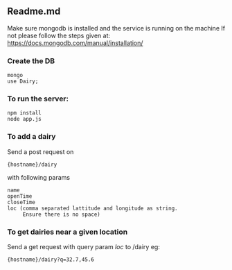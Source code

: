 ## Readme.md


Make sure mongodb is installed and the service is running on the machine
If not please follow the steps given at:
https://docs.mongodb.com/manual/installation/

### Create the DB
```
mongo
use Dairy;
```

### To run the server: 
```
npm install
node app.js
```

### To add a dairy
Send a post request on 
```
{hostname}/dairy
```
with following params
```
name
openTime
closeTime
loc (comma separated lattitude and longitude as string. 
     Ensure there is no space)
```

### To get dairies near a given location
Send a get request with query param _loc_ to /dairy
eg: 
```
{hostname}/dairy?q=32.7,45.6
```
